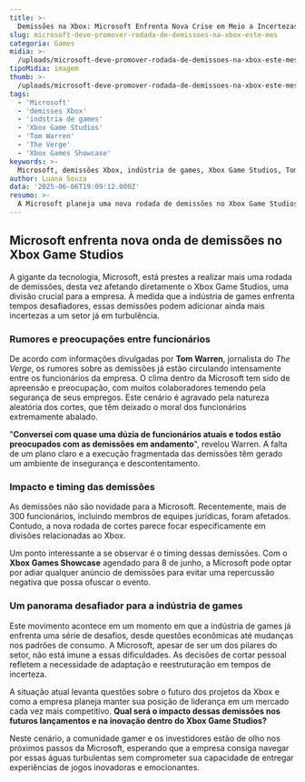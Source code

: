 ```yaml
---
title: >-
  Demissões na Xbox: Microsoft Enfrenta Nova Crise em Meio a Incertezas na Indústria de Games
slug: microsoft-deve-promover-rodada-de-demissoes-na-xbox-este-mes
categoria: Games
midia: >-
  /uploads/microsoft-deve-promover-rodada-de-demissoes-na-xbox-este-mes-thumb.png
tipoMidia: imagem
thumb: >-
  /uploads/microsoft-deve-promover-rodada-de-demissoes-na-xbox-este-mes-thumb.png
tags:
  - 'Microsoft'
  - 'demisses Xbox'
  - 'indstria de games'
  - 'Xbox Game Studios'
  - 'Tom Warren'
  - 'The Verge'
  - 'Xbox Games Showcase'
keywords: >-
  Microsoft, demissões Xbox, indústria de games, Xbox Game Studios, Tom Warren, The Verge, Xbox Games Showcase
author: Luana Souza
data: '2025-06-06T19:09:12.000Z'
resumo: >-
  A Microsoft planeja uma nova rodada de demissões no Xbox Game Studios, aumentando as incertezas na já turbulenta indústria de games. Funcionários expressam preocupações sobre o futuro, enquanto a empresa busca minimizar o impacto negativo.
---
```


## Microsoft enfrenta nova onda de demissões no Xbox Game Studios

A gigante da tecnologia, Microsoft, está prestes a realizar mais uma rodada de demissões, desta vez afetando diretamente o Xbox Game Studios, uma divisão crucial para a empresa. À medida que a indústria de games enfrenta tempos desafiadores, essas demissões podem adicionar ainda mais incertezas a um setor já em turbulência. 

### Rumores e preocupações entre funcionários

De acordo com informações divulgadas por **Tom Warren**, jornalista do _The Verge_, os rumores sobre as demissões já estão circulando intensamente entre os funcionários da empresa. O clima dentro da Microsoft tem sido de apreensão e preocupação, com muitos colaboradores temendo pela segurança de seus empregos. Este cenário é agravado pela natureza aleatória dos cortes, que têm deixado o moral dos funcionários extremamente abalado.

"**Conversei com quase uma dúzia de funcionários atuais e todos estão preocupados com as demissões em andamento**", revelou Warren. A falta de um plano claro e a execução fragmentada das demissões têm gerado um ambiente de insegurança e descontentamento.

### Impacto e timing das demissões

As demissões não são novidade para a Microsoft. Recentemente, mais de 300 funcionários, incluindo membros de equipes jurídicas, foram afetados. Contudo, a nova rodada de cortes parece focar especificamente em divisões relacionadas ao Xbox.

Um ponto interessante a se observar é o timing dessas demissões. Com o **Xbox Games Showcase** agendado para 8 de junho, a Microsoft pode optar por adiar qualquer anúncio de demissões para evitar uma repercussão negativa que possa ofuscar o evento.

### Um panorama desafiador para a indústria de games

Este movimento acontece em um momento em que a indústria de games já enfrenta uma série de desafios, desde questões econômicas até mudanças nos padrões de consumo. A Microsoft, apesar de ser um dos pilares do setor, não está imune a essas dificuldades. As decisões de cortar pessoal refletem a necessidade de adaptação e reestruturação em tempos de incerteza.

A situação atual levanta questões sobre o futuro dos projetos da Xbox e como a empresa planeja manter sua posição de liderança em um mercado cada vez mais competitivo. **Qual será o impacto dessas demissões nos futuros lançamentos e na inovação dentro do Xbox Game Studios?**

Neste cenário, a comunidade gamer e os investidores estão de olho nos próximos passos da Microsoft, esperando que a empresa consiga navegar por essas águas turbulentas sem comprometer sua capacidade de entregar experiências de jogos inovadoras e emocionantes.
